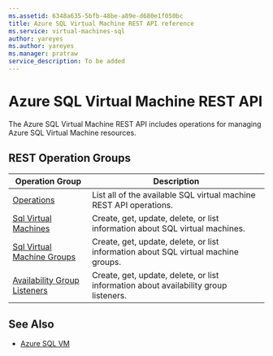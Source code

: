 ```yaml
---
ms.assetid: 6348a635-5bfb-48be-a89e-d680e1f050bc
title: Azure SQL Virtual Machine REST API reference
ms.service: virtual-machines-sql
author: yareyes
ms.author: yareyes
ms.manager: pratraw
service_description: To be added
---
```


# Azure SQL Virtual Machine REST API

The Azure SQL Virtual Machine REST API includes operations for managing Azure SQL Virtual Machine resources.

## REST Operation Groups

| Operation Group | Description |
|-----------------|-------------|
|[Operations](xref:management.azure.com.sqlvm.operations)|List all of the available SQL virtual machine REST API operations.|
|[Sql Virtual Machines](xref:management.azure.com.sqlvm.sqlvirtualmachines)|Create, get, update, delete, or list information about SQL virtual machines.|
|[Sql Virtual Machine Groups](xref:management.azure.com.sqlvm.sqlvirtualmachinegroups)|Create, get, update, delete, or list information about SQL virtual machine groups.|
|[Availability Group Listeners](xref:management.azure.com.sqlvm.availabilitygrouplisteners)|Create, get, update, delete, or list information about availability group listeners.|



## See Also

- [Azure SQL VM](https://docs.microsoft.com/azure/virtual-machines/windows/sql/virtual-machines-windows-sql-server-iaas-overview)
